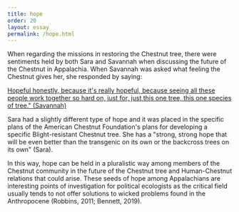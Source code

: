```yaml
---
title: hope
order: 20
layout: essay
permalink: /hope.html
---
```

<style>
div.c {
  border-color: rgb(255, 250, 200)
}
</style>
<div class="a">
<p>When regarding the missions in restoring the Chestnut tree, there were sentiments held by both Sara and Savannah when discussing the future of the Chestnut in Appalachia. When Savannah was asked what feeling the Chestnut gives her, she responded by saying:</p>

<div class="c">
<p><a href="items/chestnut050.html#chestnut05058">Hopeful honestly, because it's really hopeful, because seeing all these people work together so hard on, just for, just this one tree, this one species of tree." (Savannah)</a></p></div>

<div class="b">
<p>Sara had a slightly different type of hope and it was placed in the specific plans of the American Chestnut Foundation's plans for developing a specific Blight-resistant Chestnut tree. She has a "strong, strong hope that will be even better than the transgenic on its own or the backcross trees on its own" (Sara).</p> 

<p>In this way, hope can be held in a pluralistic way among members of the Chestnut community in the future of the Chestnut tree and Human-Chestnut relations that could arise. These seeds of hope among Appalachians are interesting points of investigation for political ecologists as the critical field usually tends to not offer solutions to wicked problems found in the Anthropocene (Robbins, 2011; Bennett, 2019).</p>
